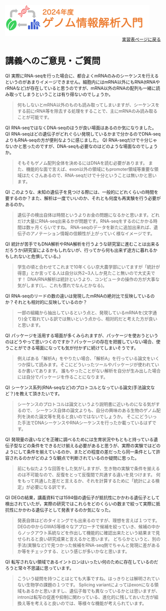 <img src="https://github.com/CropEvol/lecture/blob/master/textbook_2024/images/logo.png?raw=true" alt="2024年度ゲノム情報解析入門" height="100px" align="middle">

<div align="right"><a href="https://github.com/CropEvol/lecture#section2">実習表ページに戻る</a></div>

# 講義へのご意見・ご質問

Q) 実際にRNA-seqを行った場合に、都合よくmRNAのみのシーケンスを行えるというのがあまりイメージできません。細胞内にはmRNA以外にもRNA(tRNAやrRNAなど)が存在していると思うのですが、mRNA以外のRNAの配列も一緒に読み取ってしまうということは有り得ないのでしょうか。

> 何もしないとmRNA以外のものも読み取ってしまいますが、シーケンスをする前にrRNA等を除去する処理をすることで、主にmRNAのみ読み取ることが可能です。

Q) RNA-seqではなくDNA-seqのほうが良い場面はあるのか気になりました。
Q) RNA-seqはどの遺伝子がどれぐらい発現しているかまで分かるのでDNA-seqよりもRNA-seqの方が便利なように感じました。
Q) RNA-seqだけで十分じゃないかと思ったのですが、DNA-seqも必要なのはどのような場面なのでしょうか。

> そもそもゲノム配列全体を決めるにはDNAを読む必要があります。
> また、機能的な面で言えば、exon以外の領域にもpromoter領域等重要な領域はたくさんあるので、RNA-seqだけで十分ということは無いかと思います。

Q) このような、未知の遺伝子を見つける際には、一般的にどれくらいの時間を要するのか？また、解析は一度でいいのか、それとも何度も再実験を行う必要があるのか。

> 遺伝子の検出自体は時間というよりお金の問題になるかと思います。どれだけ大量にRNA-seq出来るかが問題です。RNA-seqをするのにかかる時間は数ヶ月くらいですね。
> RNA-seqのデータを新たに追加出来れば、遺伝子のアノテーション情報の信頼性が上がっていく様なイメージです。

Q) 統計が苦手でもDNA解析やRNA解析を行うような研究室に進むことは出来るだろうか(研究室によるかもしれないが、行ってから何も出来ず途方に暮れるかもしれないと危惧している。)

> 学生の頃と合わせてこれまで10年くらい京大農学部にいてますが「統計が得意」とか言ってる人は自分以外2~3人しか見たこと無いので大丈夫です！
> DNA/RNA解析は統計というより、コンピュータの操作の方が大事な気がします(し、これも慣れでなんとかなる)。

Q) RNA-seqのリードの数の違いは発現したmRNAの絶対比で反映しているのか？それとも相対的に反映しているのか？

> 一部の組織から抽出しているという点と、発現しているmRNAを(文字通り)全て取れている訳では無いという点から、相対的だと考えた方が良いと思います。

Q) パッケージを活用する場面が多くみられますが、パッケージを使おうというのはどうやって思いつくのですか？パッケージの存在を把握していない場合、使うことができる場面になっても気が付かずに続けてしまいそうです。

> 例えばある「解析A」をやりたい場合、「解析A」を行っている論文をいくつか探して読みます。そこにどういったツールやパッケージが使われているか書いてあります。
> 誰もやったことがない解析を自分が生み出した場合には自分でパッケージを作ることになります。

Q) シーケンス系列(RNA-seqなど)のプロトコルとなっている論文(手法論文など？)を教えて頂きたいです。

> シーケンスのプロトコルは論文というより説明書に近いものになる気がするので、
> シーケンス自体の論文よりも、自分の興味のある生物のゲノム配列を決めた論文等を見ると良いのではないでしょうか。
> そこにどういった手法でDNAシーケンスやRNAシーケンスを行ったか載っているはずです。

Q) 発現量の違いなどを正確に調べるためには生育状況やもともと持っている遺伝子型などの条件をできるだけ揃える必要があると思うが、実際の実験ではどのようにして条件を揃えているのか、またどの程度の差だったら同一条件として許容されるのかがどのような観点で判断されているのか疑問に思った。

> 前にも似たような回答をした気がしますが、生き物の実験で条件を揃えるのは不可能なので、反復をとって反復間で共通する違いを見つけます。
> 何をもって共通した差だと言えるか、それを計算するために「統計による検定」が必要になる訳です。

Q) DEGの結果，講義資料では1594個の遺伝子が抵抗性にかかわる遺伝子として検出されていたが，実際の研究ではこれらをどのくらいの数まで絞って実際に抵抗性にかかわる遺伝子として発表するのか気になった。

> 発表自体はどのタイミングでも出来るのですが、理想を言えば１つです。 DEGの中からGWAS等様々なアプローチで候補を絞っていき、候補の中からノックアウト系統などを作出して機能的に確認出来たという結果まで見せられると良い研究成果と言えるかと思います。
> どちらかというと、別の手法(実験など)で見つかった候補をRNA-seq側でちゃんと発現に差があるか等をチェックする、という感じが多いかなと思います。

Q) 転写されない領域であるイントロンはいったい何のために存在しているのだろうと常々不思議に思っています。

> こういう疑問を持つことはとても大事ですね。はっきりとは解明されていない生物学の課題の１つです。
> Splicing variantによってはexonになる領域もあるかと思いますし、遺伝子毎でも異なっているかとは思いますが、
> intronは転写の促進や抑制に関わっている、進化的に残しておいた方が組換え等を考えると良いのでは、等様々な機能が考えられています。
